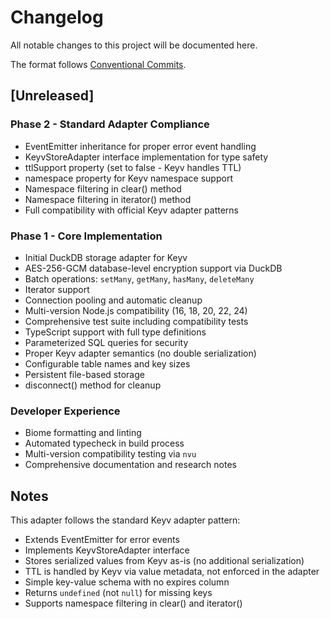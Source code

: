 # Changelog

All notable changes to this project will be documented here.

The format follows [Conventional Commits](https://www.conventionalcommits.org/).

## [Unreleased]

### Phase 2 - Standard Adapter Compliance
- EventEmitter inheritance for proper error event handling
- KeyvStoreAdapter interface implementation for type safety
- ttlSupport property (set to false - Keyv handles TTL)
- namespace property for Keyv namespace support
- Namespace filtering in clear() method
- Namespace filtering in iterator() method
- Full compatibility with official Keyv adapter patterns

### Phase 1 - Core Implementation
- Initial DuckDB storage adapter for Keyv
- AES-256-GCM database-level encryption support via DuckDB
- Batch operations: `setMany`, `getMany`, `hasMany`, `deleteMany`
- Iterator support
- Connection pooling and automatic cleanup
- Multi-version Node.js compatibility (16, 18, 20, 22, 24)
- Comprehensive test suite including compatibility tests
- TypeScript support with full type definitions
- Parameterized SQL queries for security
- Proper Keyv adapter semantics (no double serialization)
- Configurable table names and key sizes
- Persistent file-based storage
- disconnect() method for cleanup

### Developer Experience
- Biome formatting and linting
- Automated typecheck in build process
- Multi-version compatibility testing via `nvu`
- Comprehensive documentation and research notes

## Notes

This adapter follows the standard Keyv adapter pattern:
- Extends EventEmitter for error events
- Implements KeyvStoreAdapter interface
- Stores serialized values from Keyv as-is (no additional serialization)
- TTL is handled by Keyv via value metadata, not enforced in the adapter
- Simple key-value schema with no expires column
- Returns `undefined` (not `null`) for missing keys
- Supports namespace filtering in clear() and iterator()

